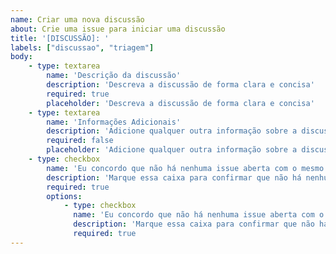 ```yaml
---
name: Criar uma nova discussão
about: Crie uma issue para iniciar uma discussão
title: '[DISCUSSÃO]: '
labels: ["discussao", "triagem"]
body:
    - type: textarea
        name: 'Descrição da discussão'
        description: 'Descreva a discussão de forma clara e concisa'
        required: true
        placeholder: 'Descreva a discussão de forma clara e concisa'
    - type: textarea
        name: 'Informações Adicionais'
        description: 'Adicione qualquer outra informação sobre a discussão aqui'
        required: false
        placeholder: 'Adicione qualquer outra informação sobre a discussão aqui'
    - type: checkbox
        name: 'Eu concordo que não há nenhuma issue aberta com o mesmo problema'
        description: 'Marque essa caixa para confirmar que não há nenhuma issue aberta com o mesmo problema'
        required: true
        options:
            - type: checkbox
              name: 'Eu concordo que não há nenhuma issue aberta com o mesmo problema'
              description: 'Marque essa caixa para confirmar que não há nenhuma issue aberta com o mesmo problema'
              required: true
---
```


 